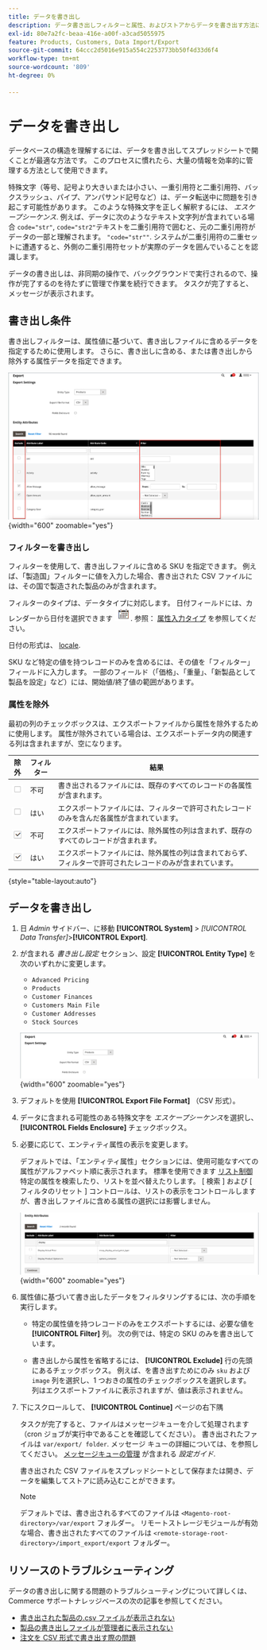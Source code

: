 ```yaml
---
title: データを書き出し
description: データ書き出しフィルターと属性、およびストアからデータを書き出す方法について説明します。
exl-id: 80e7a2fc-beaa-416e-a00f-a3cad5055975
feature: Products, Customers, Data Import/Export
source-git-commit: 64ccc2d5016e915a554c2253773bb50f4d33d6f4
workflow-type: tm+mt
source-wordcount: '809'
ht-degree: 0%

---
```


# データを書き出し

データベースの構造を理解するには、データを書き出してスプレッドシートで開くことが最適な方法です。 このプロセスに慣れたら、大量の情報を効率的に管理する方法として使用できます。

特殊文字（等号、記号より大きいまたは小さい、一重引用符と二重引用符、バックスラッシュ、パイプ、アンパサンド記号など）は、データ転送中に問題を引き起こす可能性があります。 このような特殊文字を正しく解釈するには、 _エスケープシーケンス_. 例えば、データに次のようなテキスト文字列が含まれている場合 `code="str"`, `code="str2"`テキストを二重引用符で囲むと、元の二重引用符がデータの一部と理解されます。 `"code="str""`. システムが二重引用符の二重セットに遭遇すると、外側の二重引用符セットが実際のデータを囲んでいることを認識します。

データの書き出しは、非同期の操作で、バックグラウンドで実行されるので、操作が完了するのを待たずに管理で作業を続行できます。 タスクが完了すると、メッセージが表示されます。

## 書き出し条件

書き出しフィルターは、属性値に基づいて、書き出しファイルに含めるデータを指定するために使用します。 さらに、書き出しに含める、または書き出しから除外する属性データを指定できます。

![データの書き出し条件](./assets/data-export-entity-attributes-exclude.png){width="600" zoomable="yes"}

### フィルターを書き出し

フィルターを使用して、書き出しファイルに含める SKU を指定できます。 例えば、「製造国」フィルターに値を入力した場合、書き出された CSV ファイルには、その国で製造された製品のみが含まれます。

フィルターのタイプは、データタイプに対応します。 日付フィールドには、カレンダーから日付を選択できます ![カレンダーアイコン](../assets/icon-calendar.png). 参照： [属性入力タイプ](../catalog/attributes-input-types.md) を参照してください。

日付の形式は、 [locale](../getting-started/store-details.md#locale-options).

SKU など特定の値を持つレコードのみを含めるには、その値を「フィルター」フィールドに入力します。 一部のフィールド（「価格」、「重量」、「新製品として製品を設定」など）には、開始値/終了値の範囲があります。

### 属性を除外

最初の列のチェックボックスは、エクスポートファイルから属性を除外するために使用します。 属性が除外されている場合は、エクスポートデータ内の関連する列は含まれますが、空になります。

| 除外 | フィルター | 結果 |
|--- |--- |--- |
| ![チェックボックスをオフ](../assets/checkbox-clear.png) | 不可 | 書き出されるファイルには、既存のすべてのレコードの各属性が含まれます。 |
| ![チェックボックスをオフ](../assets/checkbox-clear.png) | はい | エクスポートファイルには、フィルターで許可されたレコードのみを含んだ各属性が含まれています。 |
| ![選択済みチェックボックス](../assets/checkbox-selected.png) | 不可 | エクスポートファイルには、除外属性の列は含まれず、既存のすべてのレコードが含まれます。 |
| ![選択済みチェックボックス](../assets/checkbox-selected.png) | はい | エクスポートファイルには、除外属性の列は含まれておらず、フィルターで許可されたレコードのみが含まれています。 |

{style="table-layout:auto"}

## データを書き出し

1. 日 _Admin_ サイドバー、に移動 **[!UICONTROL System]** > _[!UICONTROL Data Transfer]_>**[!UICONTROL Export]**.

1. が含まれる _書き出し設定_ セクション、設定 **[!UICONTROL Entity Type]** を次のいずれかに変更します。

   - `Advanced Pricing`
   - `Products`
   - `Customer Finances`
   - `Customers Main File`
   - `Customer Addresses`
   - `Stock Sources`

   ![データの書き出し設定](./assets/data-export-settings.png){width="600" zoomable="yes"}

1. デフォルトを使用 **[!UICONTROL Export File Format]** （CSV 形式）。

1. データに含まれる可能性のある特殊文字を _エスケープシーケンス_&#x200B;を選択し、 **[!UICONTROL Fields Enclosure]** チェックボックス。

1. 必要に応じて、エンティティ属性の表示を変更します。

   デフォルトでは、「エンティティ属性」セクションには、使用可能なすべての属性がアルファベット順に表示されます。 標準を使用できます [リスト制御](../getting-started/admin-grid-controls.md) 特定の属性を検索したり、リストを並べ替えたりします。 [ 検索 ] および [ フィルタのリセット ] コントロールは、リストの表示をコントロールしますが、書き出しファイルに含める属性の選択には影響しません。

   ![フィルターされたエンティティ属性のデータ エクスポート](./assets/data-export-filter-entity-attributes.png){width="600" zoomable="yes"}

1. 属性値に基づいて書き出したデータをフィルタリングするには、次の手順を実行します。

   - 特定の属性値を持つレコードのみをエクスポートするには、必要な値を **[!UICONTROL Filter]** 列。 次の例では、特定の SKU のみを書き出しています。

   - 書き出しから属性を省略するには、 **[!UICONTROL Exclude]** 行の先頭にあるチェックボックス。 例えば、を書き出すためにのみ `sku` および `image` 列を選択し、1 つおきの属性のチェックボックスを選択します。 列はエクスポートファイルに表示されますが、値は表示されません。

1. 下にスクロールして、 **[!UICONTROL Continue]** ページの右下隅

   タスクが完了すると、ファイルはメッセージキューを介して処理されます（cron ジョブが実行中であることを確認してください）。 書き出されたファイルは `var/export/ folder`. メッセージ キューの詳細については、を参照してください。 [メッセージキューの管理](https://experienceleague.adobe.com/docs/commerce-operations/configuration-guide/message-queues/manage-message-queues.html) が含まれる _設定ガイド_.

   書き出された CSV ファイルをスプレッドシートとして保存または開き、データを編集してストアに読み込むことができます。

   >[!NOTE]
   >
   >デフォルトでは、書き出されるすべてのファイルは `<Magento-root-directory>/var/export` フォルダー。 リモートストレージモジュールが有効な場合、書き出されたすべてのファイルは `<remote-storage-root-directory>/import_export/export` フォルダー。

## リソースのトラブルシューティング

データの書き出しに関する問題のトラブルシューティングについて詳しくは、Commerce サポートナレッジベースの次の記事を参照してください。

- [書き出された製品の.csv ファイルが表示されない](https://experienceleague.adobe.com/docs/commerce-knowledge-base/kb/troubleshooting/miscellaneous/exported-products-.csv-file-does-not-appear.html)
- [製品の書き出しファイルが管理者に表示されない](https://experienceleague.adobe.com/docs/commerce-knowledge-base/kb/support-tools/patches/v1-0-9/mdva-31168-magento-patch-product-export-file-does-not-show-in-admin.html)
- [注文を CSV 形式で書き出す際の問題](https://experienceleague.adobe.com/docs/commerce-knowledge-base/kb/support-tools/patches/v1-0-8/mdva-31242-magento-patch-issue-in-exporting-orders-in-csv-format.html)
